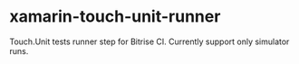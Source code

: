 # xamarin-touch-unit-runner
Touch.Unit tests runner step for Bitrise CI. Currently support only simulator runs.
